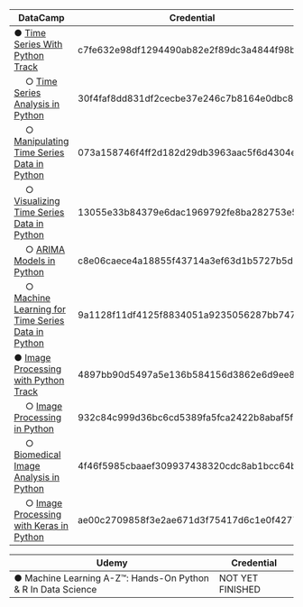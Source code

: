 | DataCamp                                                        |                 Credential               |
| --------------------------------------------------------------- | ---------------------------------------- |
| ● [Time Series With Python Track][D01]                          | c7fe632e98df1294490ab82e2f89dc3a4844f98b |
| &emsp; ○ [Time Series Analysis in Python][D02]                  | 30f4faf8dd831df2cecbe37e246c7b8164e0dbc8 |
| &emsp; ○ [Manipulating Time Series Data in Python][D03]         | 073a158746f4ff2d182d29db3963aac5f6d4304e |
| &emsp; ○ [Visualizing Time Series Data in Python][D04]          | 13055e33b84379e6dac1969792fe8ba282753e5a |
| &emsp; ○ [ARIMA Models in Python][D05]                          | c8e06caece4a18855f43714a3ef63d1b5727b5db |
| &emsp; ○ [Machine Learning for Time Series Data in Python][D06] | 9a1128f11df4125f8834051a9235056287bb7471 |
| ● [Image Processing with Python Track][D11]                     | 4897bb90d5497a5e136b584156d3862e6d9ee828 |
| &emsp; ○ [Image Processing in Python][D12]                      | 932c84c999d36bc6cd5389fa5fca2422b8abaf5f |
| &emsp; ○ [Biomedical Image Analysis in Python][D13]             | 4f46f5985cbaaef309937438320cdc8ab1bcc64b |
| &emsp; ○ [Image Processing with Keras in Python][D14]           | ae00c2709858f3e2ae671d3f75417d6c1e0f4277 |
  
| Udemy                                                                |                 Credential               |
| ---------------------------------------------------------------      | ---------------------------------------- |
| ● Machine Learning A-Z™: Hands-On Python & R In Data Science         | NOT YET FINISHED                         |


[D01]: https://www.datacamp.com/statement-of-accomplishment/track/c7fe632e98df1294490ab82e2f89dc3a4844f98b
[D02]: https://www.datacamp.com/statement-of-accomplishment/course/30f4faf8dd831df2cecbe37e246c7b8164e0dbc8
[D03]: https://www.datacamp.com/statement-of-accomplishment/course/073a158746f4ff2d182d29db3963aac5f6d4304e
[D04]: https://www.datacamp.com/statement-of-accomplishment/course/13055e33b84379e6dac1969792fe8ba282753e5a
[D05]: https://www.datacamp.com/statement-of-accomplishment/course/c8e06caece4a18855f43714a3ef63d1b5727b5db
[D06]: https://www.datacamp.com/statement-of-accomplishment/course/9a1128f11df4125f8834051a9235056287bb7471

[D11]: https://www.datacamp.com/statement-of-accomplishment/track/4897bb90d5497a5e136b584156d3862e6d9ee828
[D12]: https://www.datacamp.com/statement-of-accomplishment/course/932c84c999d36bc6cd5389fa5fca2422b8abaf5f
[D13]: https://www.datacamp.com/statement-of-accomplishment/course/4f46f5985cbaaef309937438320cdc8ab1bcc64b
[D14]: https://www.datacamp.com/statement-of-accomplishment/course/ae00c2709858f3e2ae671d3f75417d6c1e0f4277
